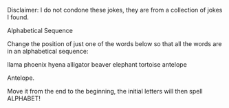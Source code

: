 Disclaimer: I do not condone these jokes, they are from a collection of jokes I found.

Alphabetical Sequence

Change the position of just one of the words below so that all the words are in an alphabetical sequence: 

llama phoenix hyena alligator beaver elephant tortoise antelope

Antelope.

Move it from the end to the beginning, the initial letters will then spell ALPHABET!

